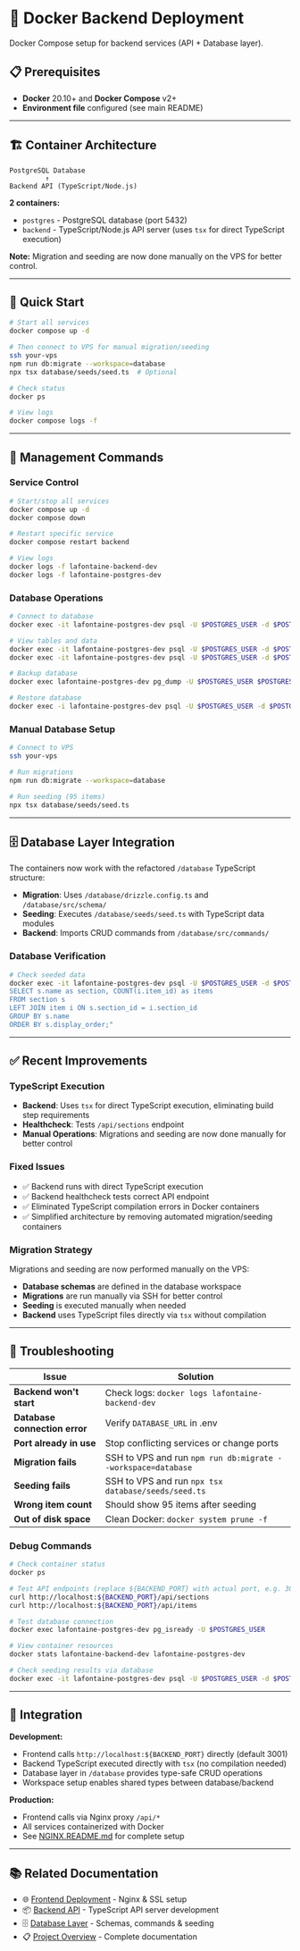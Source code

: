 # 🐳 Docker Backend Deployment

Docker Compose setup for backend services (API + Database layer).

## 📋 Prerequisites

- **Docker** 20.10+ and **Docker Compose** v2+
- **Environment file** configured (see main README)

---

## 🏗️ Container Architecture

```
PostgreSQL Database
         ↑
Backend API (TypeScript/Node.js)
```

**2 containers:**
- `postgres` - PostgreSQL database (port 5432)
- `backend` - TypeScript/Node.js API server (uses `tsx` for direct TypeScript execution)

**Note:** Migration and seeding are now done manually on the VPS for better control.

---

## 🚀 Quick Start

```bash
# Start all services
docker compose up -d

# Then connect to VPS for manual migration/seeding
ssh your-vps
npm run db:migrate --workspace=database
npx tsx database/seeds/seed.ts  # Optional

# Check status
docker ps

# View logs
docker compose logs -f
```

---

## 🔧 Management Commands

### Service Control
```bash
# Start/stop all services
docker compose up -d
docker compose down

# Restart specific service
docker compose restart backend

# View logs
docker logs -f lafontaine-backend-dev
docker logs -f lafontaine-postgres-dev
```

### Database Operations
```bash
# Connect to database
docker exec -it lafontaine-postgres-dev psql -U $POSTGRES_USER -d $POSTGRES_DB

# View tables and data
docker exec -it lafontaine-postgres-dev psql -U $POSTGRES_USER -d $POSTGRES_DB -c "\dt"
docker exec -it lafontaine-postgres-dev psql -U $POSTGRES_USER -d $POSTGRES_DB -c "SELECT COUNT(*) FROM item;"

# Backup database
docker exec lafontaine-postgres-dev pg_dump -U $POSTGRES_USER $POSTGRES_DB > backup.sql

# Restore database
docker exec -i lafontaine-postgres-dev psql -U $POSTGRES_USER -d $POSTGRES_DB < backup.sql
```

### Manual Database Setup
```bash
# Connect to VPS
ssh your-vps

# Run migrations
npm run db:migrate --workspace=database

# Run seeding (95 items)
npx tsx database/seeds/seed.ts
```

---

## 🗄️ Database Layer Integration

The containers now work with the refactored `/database` TypeScript structure:

- **Migration**: Uses `/database/drizzle.config.ts` and `/database/src/schema/`
- **Seeding**: Executes `/database/seeds/seed.ts` with TypeScript data modules
- **Backend**: Imports CRUD commands from `/database/src/commands/`

### Database Verification
```bash
# Check seeded data
docker exec -it lafontaine-postgres-dev psql -U $POSTGRES_USER -d $POSTGRES_DB -c "
SELECT s.name as section, COUNT(i.item_id) as items 
FROM section s 
LEFT JOIN item i ON s.section_id = i.section_id 
GROUP BY s.name 
ORDER BY s.display_order;"
```

---

## ✅ Recent Improvements

### TypeScript Execution
- **Backend**: Uses `tsx` for direct TypeScript execution, eliminating build step requirements
- **Healthcheck**: Tests `/api/sections` endpoint
- **Manual Operations**: Migrations and seeding are now done manually for better control

### Fixed Issues
- ✅ Backend runs with direct TypeScript execution
- ✅ Backend healthcheck tests correct API endpoint
- ✅ Eliminated TypeScript compilation errors in Docker containers
- ✅ Simplified architecture by removing automated migration/seeding containers

### Migration Strategy
Migrations and seeding are now performed manually on the VPS:

- **Database schemas** are defined in the database workspace
- **Migrations** are run manually via SSH for better control
- **Seeding** is executed manually when needed
- **Backend** uses TypeScript files directly via `tsx` without compilation

---

## 🐛 Troubleshooting

| Issue | Solution |
|-------|----------|
| **Backend won't start** | Check logs: `docker logs lafontaine-backend-dev` |
| **Database connection error** | Verify `DATABASE_URL` in .env |
| **Port already in use** | Stop conflicting services or change ports |
| **Migration fails** | SSH to VPS and run `npm run db:migrate --workspace=database` |
| **Seeding fails** | SSH to VPS and run `npx tsx database/seeds/seed.ts` |
| **Wrong item count** | Should show 95 items after seeding |
| **Out of disk space** | Clean Docker: `docker system prune -f` |

### Debug Commands
```bash
# Check container status
docker ps

# Test API endpoints (replace ${BACKEND_PORT} with actual port, e.g. 3001)
curl http://localhost:${BACKEND_PORT}/api/sections
curl http://localhost:${BACKEND_PORT}/api/items

# Test database connection
docker exec lafontaine-postgres-dev pg_isready -U $POSTGRES_USER

# View container resources
docker stats lafontaine-backend-dev lafontaine-postgres-dev

# Check seeding results via database
docker exec -it lafontaine-postgres-dev psql -U $POSTGRES_USER -d $POSTGRES_DB -c "SELECT COUNT(*) FROM item;"
```

---

## 🔗 Integration

**Development:**
- Frontend calls `http://localhost:${BACKEND_PORT}` directly (default 3001)
- Backend TypeScript executed directly with `tsx` (no compilation needed)
- Database layer in `/database` provides type-safe CRUD operations
- Workspace setup enables shared types between database/backend

**Production:**
- Frontend calls via Nginx proxy `/api/*`
- All services containerized with Docker
- See [NGINX.README.md](./NGINX.README.md) for complete setup

---

## 📚 Related Documentation

- 🌐 [Frontend Deployment](./NGINX.README.md) - Nginx & SSL setup
- 📦 [Backend API](backend/README.md) - TypeScript API server development
- 🗄️ [Database Layer](./database/README.md) - Schemas, commands & seeding
- 📋 [Project Overview](./README.md) - Complete documentation